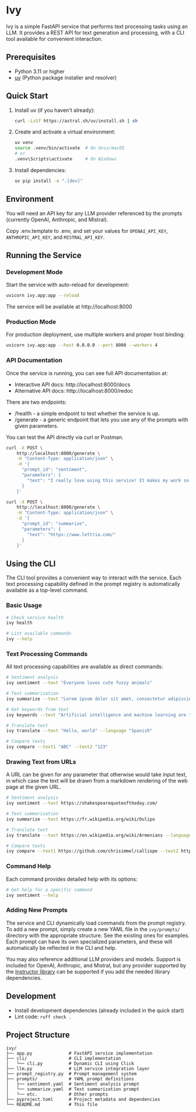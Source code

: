 # Ivy

Ivy is a simple FastAPI service that performs text processing tasks using an LLM. It provides a REST API for text generation and processing, with a CLI tool available for convenient interaction.

## Prerequisites

- Python 3.11 or higher
- [uv](https://github.com/astral-sh/uv) (Python package installer and resolver)

## Quick Start

1. Install uv (if you haven't already):

   ```bash
   curl -LsSf https://astral.sh/uv/install.sh | sh
   ```

2. Create and activate a virtual environment:

   ```bash
   uv venv
   source .venv/bin/activate  # On Unix/macOS
   # or
   .venv\Scripts\activate     # On Windows
   ```

3. Install dependencies:

   ```bash
   uv pip install -e ".[dev]"
   ```

## Environment

You will need an API key for any LLM provider referenced by the prompts (currently OpenAI, Anthropic, and Mistral).

Copy .env.template to .env, and set your values for `OPENAI_API_KEY`, `ANTHROPIC_API_KEY`, and `MISTRAL_API_KEY`.

## Running the Service

### Development Mode

Start the service with auto-reload for development:

```bash
uvicorn ivy.app:app --reload
```

The service will be available at http://localhost:8000

### Production Mode

For production deployment, use multiple workers and proper host binding:

```bash
uvicorn ivy.app:app --host 0.0.0.0 --port 8000 --workers 4
```

### API Documentation

Once the service is running, you can see full API documentation at:

- Interactive API docs: http://localhost:8000/docs
- Alternative API docs: http://localhost:8000/redoc

There are two endpoints:

- /health - a simple endpoint to test whether the service is up.
- /generate - a generic endpoint that lets you use any of the prompts with given parameters.

You can test the API directly via curl or Postman.

```bash
curl -X POST \
    http://localhost:8000/generate \
    -H "Content-Type: application/json" \
    -d '{
      "prompt_id": "sentiment",
      "parameters": {
        "text": "I really love using this service! It makes my work so much easier."
      }
    }'
```

```bash
curl -X POST \
    http://localhost:8000/generate \
    -H "Content-Type: application/json" \
    -d '{
      "prompt_id": "summarize",
      "parameters": {
        "text": "https://www.lettria.com/"
      }
    }'
```

## Using the CLI

The CLI tool provides a convenient way to interact with the service. Each text processing capability defined in the prompt registry is automatically available as a top-level command.

### Basic Usage

```bash
# Check service health
ivy health
```

```bash
# List available commands
ivy --help
```

### Text Processing Commands

All text processing capabilities are available as direct commands:

```bash
# Sentiment analysis
ivy sentiment --text "Everyone loves cute fuzzy animals"
```

```bash
# Text summarization
ivy summarize --text "Lorem ipsum dolor sit amet, consectetur adipiscing elit..."
```

```bash
# Get keywords from text
ivy keywords --text "Artificial intelligence and machine learning are transforming..."
```

```bash
# Translate text
ivy translate --text "Hello, world" --language "Spanish"
```

```bash
# Compare texts
ivy compare --text1 "ABC" --text2 "123"
```

### Drawing Text from URLs

A URL can be given for any parameter that otherwise would take input text, in which case
the text will be drawn from a markdown rendering of the web page at the given URL.

```bash
# Sentiment analysis
ivy sentiment --text https://shakespearequoteoftheday.com/
```

```bash
# Text summarization
ivy summarize --text https://fr.wikipedia.org/wiki/Oulipo
```

```bash
# Translate text
ivy translate --text https://en.wikipedia.org/wiki/Armenians --language "Արեւմտահայերէն"
```

```bash
# Compare texts
ivy compare --text1 https://github.com/chrisimmel/calliope --text2 https://chrisimmel.com/collection/calliope
```

### Command Help

Each command provides detailed help with its options:

```bash
# Get help for a specific command
ivy sentiment --help
```

### Adding New Prompts

The service and CLI dynamically load commands from the prompt registry. To add a new prompt, simply create a new YAML file in the `ivy/prompts/` directory with the appropriate structure.
See the existing ones for examples. Each prompt can have its own specialized parameters, and
these will automatically be reflected in the CLI and help.

You may also reference additional LLM providers and models. Support is included for OpenAI, Anthropic, and Mistral, but any provider supported by the
[Instructor library](https://github.com/567-labs/instructor) can be supported if you add the needed
library dependencies.

## Development

- Install development dependencies (already included in the quick start)
- Lint code: `ruff check .`

## Project Structure

```text
ivy/
├── app.py              # FastAPI service implementation
├── cli/                # CLI implementation
│   └── cli.py          # Dynamic CLI using Click
├── llm.py              # LLM service integration layer
├── prompt_registry.py  # Prompt management system
├── prompts/            # YAML prompt definitions
│   ├── sentiment.yaml  # Sentiment analysis prompt
│   └── summarize.yaml  # Text summarization prompt
│   └── etc.            # Other prompts
├── pyproject.toml      # Project metadata and dependencies
└── README.md           # This file
```
